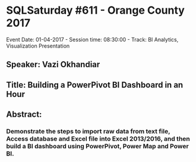 # SQLSaturday #611 - Orange County 2017
Event Date: 01-04-2017 - Session time: 08:30:00 - Track: BI Analytics, Visualization  Presentation
## Speaker: Vazi Okhandiar
## Title: Building a PowerPivot BI Dashboard in an Hour
## Abstract:
### Demonstrate the steps to import raw data from text file, Access database and Excel file into Excel 2013/2016, and then build a BI dashboard using PowerPivot, Power Map and Power BI.
